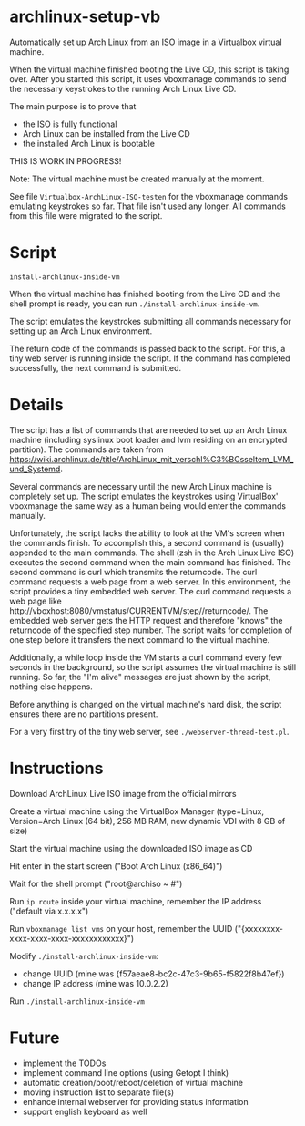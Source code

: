 archlinux-setup-vb
==================

Automatically set up Arch Linux from an ISO image in a Virtualbox virtual machine.

When the virtual machine finished booting the Live CD, this script is taking over. After you started this script, it uses vboxmanage commands to send the necessary keystrokes to the running Arch Linux Live CD.

The main purpose is to prove that
- the ISO is fully functional
- Arch Linux can be installed from the Live CD
- the installed Arch Linux is bootable

THIS IS WORK IN PROGRESS!

Note: The virtual machine must be created manually at the moment.

See file `Virtualbox-ArchLinux-ISO-testen` for the vboxmanage commands emulating keystrokes so far. That file isn't used any longer. All commands from this file were migrated to the script.


Script
======

`install-archlinux-inside-vm`

When the virtual machine has finished booting from the Live CD and the shell prompt is ready,
you can run `./install-archlinux-inside-vm`.

The script emulates the keystrokes submitting all commands necessary for setting up an Arch Linux environment.

The return code of the commands is passed back to the script. For this, a tiny web server is running inside the script.
If the command has completed successfully, the next command is submitted.


Details
=======

The script has a list of commands that are needed to set up an Arch Linux machine (including syslinux boot loader and lvm residing on an encrypted partition). The commands are taken from https://wiki.archlinux.de/title/ArchLinux_mit_verschl%C3%BCsseltem_LVM_und_Systemd.

Several commands are necessary until the new Arch Linux machine is completely set up. The script emulates the keystrokes using VirtualBox' vboxmanage the same way as a human being would enter the commands manually.

Unfortunately, the script lacks the ability to look at the VM's screen when the commands finish. To accomplish this, a second command is (usually) appended to the main commands. The shell (zsh in the Arch Linux Live ISO) executes the second command when the main command has finished. The second command is curl which transmits the returncode. The curl command requests a web page from a web server. In this environment, the script provides a tiny embedded web server. The curl command requests a web page like http://vboxhost:8080/vmstatus/CURRENTVM/step/<stepnumber>/returncode/<returncode>. The embedded web server gets the HTTP request and therefore "knows" the returncode of the specified step number.
The script waits for completion of one step before it transfers the next command to the virtual machine.

Additionally, a while loop inside the VM starts a curl command every few seconds in the background, so the script assumes the virtual machine is still running. So far, the "I'm alive" messages are just shown by the script, nothing else happens.

Before anything is changed on the virtual machine's hard disk, the script ensures there are no partitions present.

For a very first try of the tiny web server, see `./webserver-thread-test.pl`.


Instructions
============

Download ArchLinux Live ISO image from the official mirrors

Create a virtual machine using the VirtualBox Manager (type=Linux, Version=Arch Linux (64 bit), 256 MB RAM, new dynamic VDI with 8 GB of size)

Start the virtual machine using the downloaded ISO image as CD

Hit enter in the start screen ("Boot Arch Linux (x86_64)")

Wait for the shell prompt ("root@archiso ~ #")

Run `ip route` inside your virtual machine, remember the IP address ("default via x.x.x.x")

Run `vboxmanage list vms` on your host, remember the UUID ("{xxxxxxxx-xxxx-xxxx-xxxx-xxxxxxxxxxxx}")

Modify `./install-archlinux-inside-vm`:
- change UUID (mine was {f57aeae8-bc2c-47c3-9b65-f5822f8b47ef})
- change IP address (mine was 10.0.2.2)

Run `./install-archlinux-inside-vm`


Future
======

- implement the TODOs
- implement command line options (using Getopt I think)
- automatic creation/boot/reboot/deletion of virtual machine
- moving instruction list to separate file(s)
- enhance internal webserver for providing status information
- support english keyboard as well

